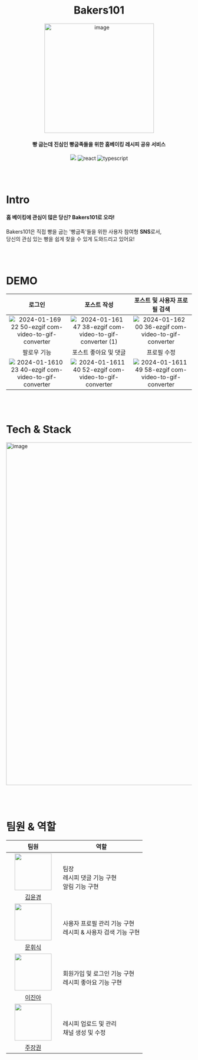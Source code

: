 <h1 align="center">Bakers101</h1>

<p  align="center"><img align="center" width="297" alt="image" src="https://github.com/prgrms-fe-devcourse/FEDC5_Bakers101_changyu/assets/40955023/e0554969-3cb2-4b4a-94fa-514a21891b68"> </p>
<h4  align="center">빵 굽는데 진심인 빵굽족들을 위한 홈베이킹 레시피 공유 서비스 </h4>
<p align="center">
  <img src="https://img.shields.io/badge/release-v1.0.0-critical?style=flat&logo=google-chrome&logoColor=white" />
  <img src="https://img.shields.io/badge/react-v18.2.0-9cf?logo=react" alt="react" />
  <img src="https://img.shields.io/badge/typescript-v5.2.2-blue?logo=typescript" alt="typescript"/>
</p>

<br/>
<br/>


# Intro

<h4>홈 베이킹에 관심이 많은 당신? Bakers101로 오라! </h4>

Bakers101은 직접 빵을 굽는 '빵굽족'들을 위한 사용자 참여형 **SNS**로서,<br/>
당신의 관심 있는 빵을 쉽게 찾을 수 있게 도와드리고 있어요!

<br/>
<br/>


# DEMO

|로그인|포스트 작성|포스트 및 사용자 프로필 검색|
|:-:|:-:|:-:|
|![2024-01-169 22 50-ezgif com-video-to-gif-converter](https://github.com/prgrms-fe-devcourse/FEDC5_Bakers101_changyu/assets/40955023/10e5dd73-eb6f-452e-912f-9cd73beb1cc2)|![2024-01-161 47 38-ezgif com-video-to-gif-converter (1)](https://github.com/prgrms-fe-devcourse/FEDC5_Bakers101_changyu/assets/40955023/dbdf9f1a-6a9b-4c98-9b23-b7ecf9adcc03)|![2024-01-162 00 36-ezgif com-video-to-gif-converter](https://github.com/prgrms-fe-devcourse/FEDC5_Bakers101_changyu/assets/40955023/becf8a44-db3a-44cf-ab30-d0d4c7c5a039)|
|팔로우 기능|포스트 좋아요 및 댓글|프로필 수정|
|![2024-01-1610 23 40-ezgif com-video-to-gif-converter](https://github.com/prgrms-fe-devcourse/FEDC5_Bakers101_changyu/assets/40955023/0373e783-1327-4307-8aaf-f8b607dce450)|![2024-01-1611 40 52-ezgif com-video-to-gif-converter](https://github.com/prgrms-fe-devcourse/FEDC5_Bakers101_changyu/assets/40955023/f5e96580-7539-4576-9ab7-32e72e198db0)|![2024-01-1611 49 58-ezgif com-video-to-gif-converter](https://github.com/prgrms-fe-devcourse/FEDC5_Bakers101_changyu/assets/40955023/8dfb39d3-2d3e-4ae2-bcbc-ff112cd6af79)


<br/>
<br/>


# Tech & Stack 
<img width="930" alt="image" src="https://github.com/prgrms-fe-devcourse/FEDC5_Bakers101_changyu/assets/40955023/d873b58e-a8f1-43d1-9376-9a2f07b5e10a">

<br/>
<br/>
<br/>
<br/>

# 팀원 & 역할

<table>
    <thead>
        <tr>
            <th width="130">팀원</th>
            <th>역할</th>
        </tr>
    </thead>
    <tbody>
        <tr>
            <td align="center"><img width="100" height="100" src="https://avatars.githubusercontent.com/u/100656920?v=4"></img></td>
            <td rowspan=2><p>팀장 <br/> 레시피 댓글 기능 구현<br/>알림 기능 구현</p></td>
        </tr>
        <tr>
            <td align="center"><a href="https://github.com/Yoonkyoungme">김윤경</a></td>
        </tr>
          <tr>
            <td align="center"><img width="100" height="100" src="https://avatars.githubusercontent.com/u/101445377?v=4"></img></td>
            <td rowspan=2><p>    사용자 프로필 관리 기능 구현 <br/>
                레시피 & 사용자 검색 기능 구현</p> </td>
        </tr>
        <tr>
            <td align="center"><a href="https://github.com/lunarmoon7"</a>문휘식</td>
        </tr>
         <tr>
            <td align="center"><img width="100" height="100" src="https://avatars.githubusercontent.com/u/99376069?v=4"></img></td>
            <td rowspan=2><p>회원가입 및 로그인 기능 구현 <br/> 레시피 좋아요 기능 구현
            </p> 
            </td>
        </tr>
        <tr>
            <td align="center"><a href="https://github.com/lja0395">이진아</a></td>
        </tr>
          <tr>
            <td align="center"><img width="100" height="100" src="https://avatars.githubusercontent.com/u/40955023?v=4"></img></td>
            <td rowspan=2><p>레시피 업로드 및 관리 <br/> 채널 생성 및 수정</p> </td>
        </tr>
          <tr>
            <td align="center"><a href="https://github.com/jujanggwon">주장권</a></td>
          </tr>
    </tbody>
</table>
        
              
